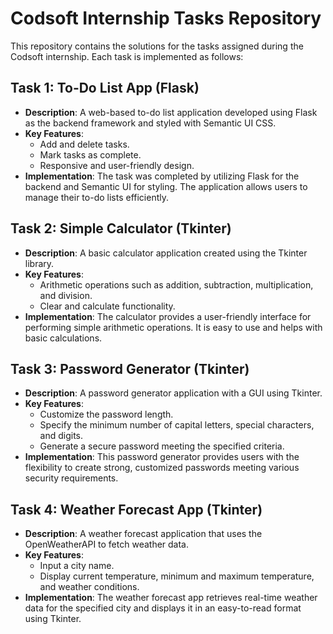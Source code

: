 # Codsoft Internship Tasks Repository

This repository contains the solutions for the tasks assigned during the Codsoft internship. Each task is implemented as follows:

## Task 1: To-Do List App (Flask)

- **Description**: A web-based to-do list application developed using Flask as the backend framework and styled with Semantic UI CSS.
- **Key Features**:
  - Add and delete tasks.
  - Mark tasks as complete.
  - Responsive and user-friendly design.
- **Implementation**: The task was completed by utilizing Flask for the backend and Semantic UI for styling. The application allows users to manage their to-do lists efficiently.

## Task 2: Simple Calculator (Tkinter)

- **Description**: A basic calculator application created using the Tkinter library.
- **Key Features**:
  - Arithmetic operations such as addition, subtraction, multiplication, and division.
  - Clear and calculate functionality.
- **Implementation**: The calculator provides a user-friendly interface for performing simple arithmetic operations. It is easy to use and helps with basic calculations.

## Task 3: Password Generator (Tkinter)

- **Description**: A password generator application with a GUI using Tkinter.
- **Key Features**:
  - Customize the password length.
  - Specify the minimum number of capital letters, special characters, and digits.
  - Generate a secure password meeting the specified criteria.
- **Implementation**: This password generator provides users with the flexibility to create strong, customized passwords meeting various security requirements.

## Task 4: Weather Forecast App (Tkinter)

- **Description**: A weather forecast application that uses the OpenWeatherAPI to fetch weather data.
- **Key Features**:
  - Input a city name.
  - Display current temperature, minimum and maximum temperature, and weather conditions.
- **Implementation**: The weather forecast app retrieves real-time weather data for the specified city and displays it in an easy-to-read format using Tkinter.


